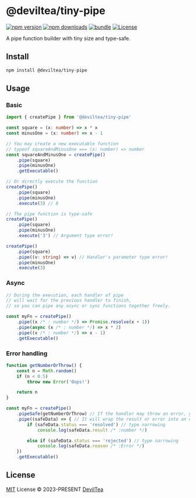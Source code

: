 # @deviltea/tiny-pipe

[![npm version][npm-version-src]][npm-version-href]
[![npm downloads][npm-downloads-src]][npm-downloads-href]
[![bundle][bundle-src]][bundle-href]
[![License][license-src]][license-href]

A pipe function builder with tiny size and type-safe.

## Install

```sh
npm install @deviltea/tiny-pipe
```

## Usage

### Basic
```ts
import { createPipe } from '@deviltea/tiny-pipe'

const square = (x: number) => x * x
const minusOne = (x: number) => x - 1

// You may create a new executable function
// typeof squareAndMinusOne === (x: number) => number
const squareAndMinusOne = createPipe()
	.pipe(square)
	.pipe(minusOne)
	.getExecutable()

// Or directly execute the function
createPipe()
	.pipe(square)
	.pipe(minusOne)
	.execute(3) // 8

// The pipe function is type-safe
createPipe()
	.pipe(square)
	.pipe(minusOne)
	.execute('3') // Argument type error!

createPipe()
	.pipe(square)
	.pipe((v: string) => v) // Handler's parameter type error!
	.pipe(minusOne)
	.execute(3)
```

### Async
```ts
// During the execution, each handler of pipe
// will wait for the previous handler to finish,
// so you can pipe any async or sync functions together freely.

const myFn = createPipe()
	.pipe((x /* : number */) => Promise.resolve(x + 1))
	.pipe(async (x /* : number */) => x * 2)
	.pipe((x /* : number */) => x - 1)
	.getExecutable()
```

### Error handling
```ts
function getNumberOrThrow() {
	const n = Math.random()
	if (n < 0.5)
		throw new Error('Oops!')

	return n
}

const myFn = createPipe()
	.pipeSafe(getNumberOrThrow) // If the handler may throw an error, you can use `pipeSafe` to wrap it.
	.pipe((safeData) => { // It will wrap the result or error into an object. Do not destruct it to let type narrowing work.
		if (safeData.status === 'resolved') // type narrowing
			console.log(safeData.result /* :number */)

		else if (safeData.status === 'rejected') // type narrowing
			console.log(safeData.reason /* :Error */)
	})
	.getExecutable()
```

## License

[MIT](./LICENSE) License © 2023-PRESENT [DevilTea](https://github.com/DevilTea)


<!-- Badges -->

[npm-version-src]: https://img.shields.io/npm/v/@deviltea/tiny-pipe?style=flat&colorA=080f12&colorB=1fa669
[npm-version-href]: https://npmjs.com/package/@deviltea/tiny-pipe
[npm-downloads-src]: https://img.shields.io/npm/dm/@deviltea/tiny-pipe?style=flat&colorA=080f12&colorB=1fa669
[npm-downloads-href]: https://npmjs.com/package/@deviltea/tiny-pipe
[bundle-src]: https://img.shields.io/bundlephobia/minzip/@deviltea/tiny-pipe?style=flat&colorA=080f12&colorB=1fa669&label=minzip
[bundle-href]: https://bundlephobia.com/result?p=@deviltea/tiny-pipe
[license-src]: https://img.shields.io/github/license/DevilTea/tiny-pipe.svg?style=flat&colorA=080f12&colorB=1fa669
[license-href]: https://github.com/DevilTea/tiny-pipe/blob/main/LICENSE
